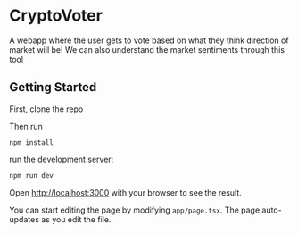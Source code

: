 # CryptoVoter

A webapp where the user gets to vote based on what they think direction of market will be! We can also understand the market sentiments through this tool

## Getting Started

First, clone the repo

Then run

```base
npm install
```

run the development server:

```bash
npm run dev
```

Open [http://localhost:3000](http://localhost:3000) with your browser to see the result.

You can start editing the page by modifying `app/page.tsx`. The page auto-updates as you edit the file.

